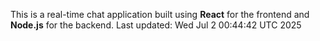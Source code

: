 This is a real-time chat application built using **React** for the frontend and **Node.js** for the backend.
Last updated: Wed Jul  2 00:44:42 UTC 2025
